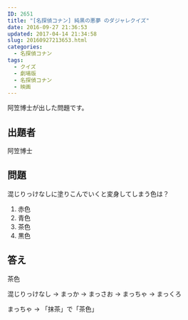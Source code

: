 ```yaml
---
ID: 2651
title: "[名探偵コナン] 純黒の悪夢 のダジャレクイズ"
date: 2016-09-27 21:36:53
updated: 2017-04-14 21:34:58
slug: 20160927213653.html
categories:
  - 名探偵コナン
tags:
  - クイズ
  - 劇場版
  - 名探偵コナン
  - 映画
---
```


阿笠博士が出した問題です。

<!--more-->

## 出題者

阿笠博士

## 問題

混じりっけなしに塗りこんでいくと変身してしまう色は？

1. 赤色
2. 青色
3. 茶色
4. 黒色

## 答え

茶色

混じりっけなし
→ まっか
→ まっさお
→ まっちゃ
→ まっくろ

まっちゃ → 「抹茶」で「茶色」
